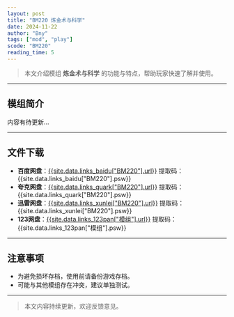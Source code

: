 ```yaml
---
layout: post
title: "BM220 炼金术与科学"
date: 2024-11-22
author: "Bny"
tags: ["mod", "play"]
scode: "BM220"
reading_time: 5
---
```


> 本文介绍模组 **炼金术与科学** 的功能与特点，帮助玩家快速了解并使用。

---

## 模组简介

内容有待更新...

---

## 文件下载
- **百度网盘**：[{{site.data.links_baidu["BM220"].url}}]({{site.data.links_baidu["BM220"].url}}) 提取码：{{site.data.links_baidu["BM220"].psw}}
- **夸克网盘**：[{{site.data.links_quark["BM220"].url}}]({{site.data.links_quark["BM220"].url}}) 提取码：{{site.data.links_quark["BM220"].psw}}
- **迅雷网盘**：[{{site.data.links_xunlei["BM220"].url}}]({{site.data.links_xunlei["BM220"].url}}) 提取码：{{site.data.links_xunlei["BM220"].psw}}
- **123网盘**：[{{site.data.links_123pan["模组"].url}}]({{site.data.links_123pan["模组"].url}}) 提取码：{{site.data.links_123pan["模组"].psw}}

---

## 注意事项
- 为避免损坏存档，使用前请备份游戏存档。
- 可能与其他模组存在冲突，建议单独测试。

---

> 本文内容持续更新，欢迎反馈意见。
